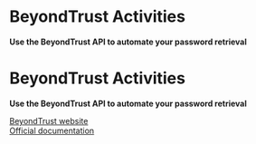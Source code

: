 # BeyondTrust Activities
**Use the BeyondTrust API to automate your password retrieval**

# BeyondTrust Activities
**Use the BeyondTrust API to automate your password retrieval**

[BeyondTrust website](https://www.beyondtrust.com/) <br/>
[Official documentation](https://www.beyondtrust.com/docs/beyondinsight-password-safe/documents/ps/6-10/ps-api-6-10.pdf)


